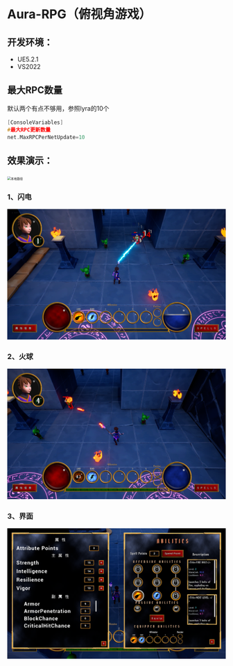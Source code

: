 # Aura-RPG（俯视角游戏）



## 开发环境：

- UE5.2.1
- VS2022

## 最大RPC数量
默认两个有点不够用，参照lyra的10个

```cpp
[ConsoleVariables]
#最大RPC更新数量
net.MaxRPCPerNetUpdate=10
```

## 效果演示：

<img src="docs/Snipaste_2024-12-02_00-35-24.png" alt="本地路径" style="zoom:50%;" />

### 1、闪电
<img src="docs/Snipaste_2024-12-02_00-36-07.png" alt="本地路径" style="zoom:50%;" />

### 2、火球
<img src="docs/Snipaste_2024-12-02_00-36-25.png" alt="本地路径" style="zoom:50%;" />

### 3、界面
<img src="docs/Snipaste_2024-12-02_00-36-44.png" alt="本地路径" style="zoom:50%;" />
